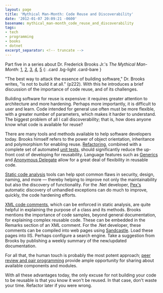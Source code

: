 ```yaml
---
layout: page
title: 'Mythical Man-Month: Code Reuse and Discoverability'
date: '2012-01-07 20:09:21 -0600'
basename: mythical_man-month_code_reuse_and_discoverability
tags:
- tech
- programming
- books
- dotnet
excerpt_separator: <!-- truncate -->
---
```



Part five in a series about Dr. Frederick Brooks Jr.'s _The Mythical Man-Month_:
 [1](/archive/2011/11/10/review_and_reflection_on_the_mythical_man-month_by_frederick_p_brooks_jr/),
 [2](/archive/2011/11/20/mythical_man-month_conceptual_integrity/),
 [3](/archive/2011/11/26/the_mythical_man-month_wiki_and_customer_service/),
 [4](/archive/2011/12/11/mythical_man-month_planning_for_change/),
 [5](/archive/2012/01/08/mythical_man-month_code_reuse_and_discoverability/)
{: .card .bg-light .card-bare }

"The best way to attack the essence of building software," Dr. Brooks writes,
"is not to build it at all." (p222). With this he introduces a brief discussion
of the importance of code reuse, and of its challenges.

<!-- truncate -->

Building software for reuse is expensive: it requires greater attention to
architecture and more hardening. Perhaps more importantly, it is difficult to
user and learn. Code intended for general use often must be more flexible, with
a greater number of parameters, which makes it harder to understand. The biggest
problem of all I call discoverability; that is, how does anyone know what code
is available for reuse?

There are many tools and methods available to help software developers today.
Brooks himself refers to the power of object orientation, inheritance and
polymorphism for enabling reuse.
[Refactoring](https://martinfowler.com/refactoring/), combined with a complete
set of automated [unit tests](https://xunitpatterns.com), should significantly
reduce the up-front cost of developing for reusability. Language features such
as [Generics](https://en.wikipedia.org/wiki/Generic_programming) and [Anonymous
Delegate](https://en.wikipedia.org/wiki/Anonymous_delegate) allow for a great
deal of flexibility in reusable code.

[Static code analysis](https://en.wikipedia.org/wiki/Static_program_analysis)
tools can help spot common flaws in security, design, naming, and more &mdash;
thereby helping to improve not only the maintainability but also the discovery
of functionality. For the .Net developer,
[Pex's](/archive/2010/02/10/exploring_net_c/) automatic discovery of unhandled
exceptions can do much to improve, quickly, the code hardening efforts.

[XML code comments](https://msdn.microsoft.com/en-us/magazine/cc302121.aspx),
which can be enforced in static analysis, are quite helpful in explaining the
purpose of a class and its methods. Brooks mentions the importance of code
samples, beyond general documentation, for explaining complex reusable code.
These can be embedded in the Remarks section of an XML comment. For the .Net
developer, these comments can be compiled into web pages using
[Sandcastle](https://learn.microsoft.com/en-us/archive/blogs/sandcastle/). Load
these pages into IIS. Perhaps configure a search engine. Take a suggestion from
Brooks by publishing a weekly summary of the new/updated documentation.

For all that, the human touch is probably the most potent approach; [peer review
and pair
programming](http://stackoverflow.com/questions/23935/peer-reviews-or-pair-programming-or-both)
provide ample opportunity for sharing about available components and modules.

With all these advantages today, the only excuse for not building your code to
be reusable is that you know it won't be reused. In that case, don't waste your
time. Refactor later if you were wrong.
